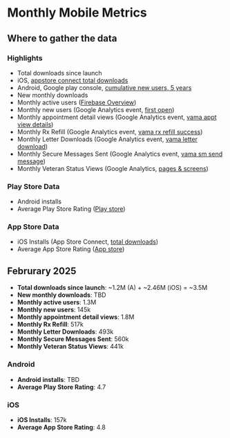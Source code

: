 # Monthly Mobile Metrics

## Where to gather the data

### Highlights
 
- Total downloads since launch
 - iOS, [appstore connect total downloads](https://appstoreconnect.apple.com/analytics/app/ltd/1559609596/overview?iaemeasure=totalDownloads)
 - Android, Google play console, [cumulative new users, 5 years](https://play.google.com/console/u/2/developers/7507611851470273082/app/4974294731909201030/statistics?metrics=USER_ACQUISITION-NEW-EVENTS-CUMULATIVE-DAY&dimension=COUNTRY&dimensionValues=OVERALL%2CUS%2CPR%2CPH%2CDE&dateRange=2020_3_21-2025_3_19&tab=APP_STATISTICS&ctpMetric=DAU_MAU-ACQUISITION_UNSPECIFIED-COUNT_UNSPECIFIED-CALCULATION_UNSPECIFIED-DAY&ctpDateRange=2025_2_18-2025_3_19&ctpDimension=COUNTRY&ctpDimensionValue=OVERALL&ctpPeersetKey=3%3A7098e2ceb59ccf42)
- New monthly downloads
- Monthly active users ([Firebase Overview](https://analytics.google.com/analytics/web/?authuser=2&hl=en#/p265787033/reports/dashboard?params=_u..pageSize%3D250%26_u.comparisonOption%3Ddisabled%26_u.date00%3D20250201%26_u.date01%3D20250228%26_r..dimension-value%3D%7B%22dimension%22:%22eventName%22,%22value%22:%22screen_view%22%7D&r=firebase-overview))
- Monthly new users (Google Analytics event, [first open](https://analytics.google.com/analytics/web/?authuser=2&hl=en#/p265787033/reports/dashboard?params=_u..pageSize%3D250%26_u.comparisonOption%3Ddisabled%26_u.date00%3D20250201%26_u.date01%3D20250228%26_r..dimension-value%3D%7B%22dimension%22:%22eventName%22,%22value%22:%22first_open%22%7D&r=events-overview))
- Monthly appointment detail views (Google Analytics event, [vama appt view details](https://analytics.google.com/analytics/web/?authuser=2&hl=en#/p265787033/reports/dashboard?params=_u..pageSize%3D250%26_u.comparisonOption%3Ddisabled%26_u.date00%3D20250201%26_u.date01%3D20250228%26_u..nav%3Dmaui%26_r..dimension-value%3D%7B%22dimension%22:%22eventName%22,%22value%22:%22vama_appt_view_details%22%7D&r=events-overview&collectionId=3022309925))
- Monthly Rx Refill (Google Analytics event, [vama rx refill success](https://analytics.google.com/analytics/web/?authuser=2&hl=en#/p265787033/reports/dashboard?params=_u..pageSize%3D250%26_u.comparisonOption%3Ddisabled%26_u..nav%3Dmaui%26_r..dimension-value%3D%7B%22dimension%22:%22eventName%22,%22value%22:%22vama_rx_refill_success%22%7D%26_u.dateOption%3Dlast30Days&r=events-overview&collectionId=3022309925))
- Monthly Letter Downloads (Google Analytics event, [vama letter download](https://analytics.google.com/analytics/web/?authuser=2&hl=en#/p265787033/reports/dashboard?params=_u..pageSize%3D250%26_u.comparisonOption%3Ddisabled%26_u..nav%3Dmaui%26_r..dimension-value%3D%7B%22dimension%22:%22eventName%22,%22value%22:%22vama_letter_download%22%7D%26_u.dateOption%3Dlast30Days&r=events-overview&collectionId=3022309925))
- Monthly Secure Messages Sent (Google Analytics event, [vama sm send message](https://analytics.google.com/analytics/web/?authuser=2&hl=en#/p265787033/reports/dashboard?params=_u..pageSize%3D250%26_u.comparisonOption%3Ddisabled%26_u..nav%3Dmaui%26_r..dimension-value%3D%7B%22dimension%22:%22eventName%22,%22value%22:%22vama_sm_send_message%22%7D%26_u.dateOption%3Dlast30Days&r=events-overview&collectionId=3022309925))
- Monthly Veteran Status Views (Google Analytics, [pages & screens](https://analytics.google.com/analytics/web/?authuser=2&hl=en#/p265787033/reports/explorer?params=_u..pageSize%3D250%26_u.comparisonOption%3Ddisabled%26_u.date00%3D20250201%26_u.date01%3D20250228%26_u..nav%3Dmaui%26_r.explorerCard..startRow%3D0%26_r.explorerCard..filterTerm%3Dveteran&r=all-pages-and-screens&ruid=85114BBE-2F4B-42D6-AF54-5A24E62195CF&collectionId=3022309925))

### Play Store Data

- Android installs
- Average Play Store Rating ([Play store](https://play.google.com/store/apps/details?id=gov.va.mobileapp&hl=en_US))

### App Store Data

- iOS Installs (App Store Connect, [total downloads](https://appstoreconnect.apple.com/analytics/app/d30/1559609596/metrics?chartType=singleaxis&measureKey=totalDownloads&zoomType=day))
- Average App Store Rating ([App store](https://apps.apple.com/us/app/va-health-and-benefits/id1559609596))

## Februrary 2025

- **Total downloads since launch**: ~1.2M (A) + ~2.46M (iOS) = ~3.5M 
- **New monthly downloads**: TBD
- **Monthly active users**: 1.3M
- **Monthly new users**: 145k
- **Monthly appointment detail views**: 1.8M
- **Monthly Rx Refill**: 517k
- **Monthly Letter Downloads**: 493k
- **Monthly Secure Messages Sent**: 560k
- **Monthly Veteran Status Views**: 441k

### Android

- **Android installs**: TBD 
- **Average Play Store Rating**: 4.7

### iOS

- **iOS Installs**: 157k
- **Average App Store Rating**: 4.8
